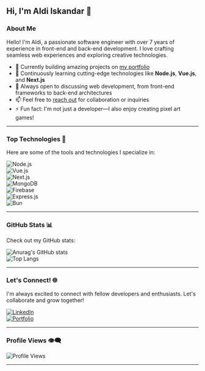 ## Hi, I'm Aldi Iskandar 👋  

### About Me  
Hello! I'm Aldi, a passionate software engineer with over 7 years of experience in front-end and back-end development. I love crafting seamless web experiences and exploring creative technologies.  

- 🔭 Currently building amazing projects on [my portfolio](https://aldiiskandar.com/)  
- 🌱 Continuously learning cutting-edge technologies like **Node.js**, **Vue.js**, and **Next.js**  
- 💬 Always open to discussing web development, from front-end frameworks to back-end architectures  
- 📫 Feel free to [reach out](https://aldiiskandar.com/#contact) for collaboration or inquiries  
- ⚡ Fun fact: I'm not just a developer—I also enjoy creating pixel art games!  

---  

### Top Technologies 🚀  
Here are some of the tools and technologies I specialize in:  

![Node.js](https://img.shields.io/badge/Node.js-339933?style=for-the-badge&logo=node.js&logoColor=white)  
![Vue.js](https://img.shields.io/badge/Vue.js-4FC08D?style=for-the-badge&logo=vue.js&logoColor=white)  
![Next.js](https://img.shields.io/badge/Next.js-000000?style=for-the-badge&logo=next.js&logoColor=white)  
![MongoDB](https://img.shields.io/badge/MongoDB-47A248?style=for-the-badge&logo=mongodb&logoColor=white)  
![Firebase](https://img.shields.io/badge/Firebase-FFCA28?style=for-the-badge&logo=firebase&logoColor=black)  
![Express.js](https://img.shields.io/badge/Express.js-000000?style=for-the-badge&logo=express&logoColor=white)  
![Bun](https://img.shields.io/badge/Bun-000000?style=for-the-badge&logo=bun&logoColor=white)  

---  

### GitHub Stats 📊  
Check out my GitHub stats:  

![Anurag's GitHub stats](https://github-readme-stats.vercel.app/api?username=salamanderin45&show_icons=true&theme=tokyonight)  
![Top Langs](https://github-readme-stats.vercel.app/api/top-langs/?username=salamanderin45&layout=compact&theme=tokyonight)  

---  

### Let's Connect! 🌐  
I'm always excited to connect with fellow developers and enthusiasts. Let's collaborate and grow together!  

[![LinkedIn](https://img.shields.io/badge/LinkedIn-0077B5?logo=linkedin&logoColor=white&style=for-the-badge)](https://www.linkedin.com/in/aldi-iskandar-092911156/)  
[![Portfolio](https://img.shields.io/badge/Portfolio-000000?logo=internet-explorer&logoColor=white&style=for-the-badge)](https://aldiiskandar.com)  

---  

### Profile Views 👁️‍🗨️  
![Profile Views](https://visitor-badge.laobi.icu/badge?page_id=salamanderin45)  

---  

<!--  
**salamanderin45/salamanderin45** is a ✨ _special_ ✨ repository because its `README.md` (this file) appears on your GitHub profile.  

Here are some ideas to get you started:  

- 🔭 I’m currently working on ...  
- 🌱 I’m currently learning ...  
- 👯 I’m looking to collaborate on ...  
- 🤔 I’m looking for help with ...  
- 💬 Ask me about ...  
- 📫 How to reach me: ...  
- 😄 Pronouns: ...  
- ⚡ Fun fact: ...  
-->  
